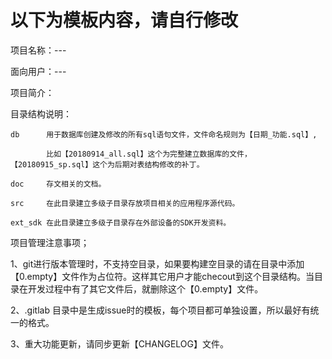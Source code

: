# 以下为模板内容，请自行修改
项目名称：---

面向用户：---

项目简介：


目录结构说明：

	db      用于数据库创建及修改的所有sql语句文件，文件命名规则为【日期_功能.sql】,

            比如【20180914_all.sql】这个为完整建立数据库的文件，【20180915_sp.sql】这个为后期对表结构修改的补丁。

	doc     存文相关的文档。

	src     在此目录建立多级子目录存放项目相关的应用程序源代码。

	ext_sdk 在此目录建立多级子目录存在外部设备的SDK开发资料。

	   
项目管理注意事项；

  1、git进行版本管理时，不支持空目录，如果要构建空目录的请在目录中添加【0.empty】文件作为占位符。这样其它用户才能checout到这个目录结构。当目录在开发过程中有了其它文件后，就删除这个【0.empty】文件。

  2、.gitlab 目录中是生成issue时的模板，每个项目都可单独设置，所以最好有统一的格式。 

  3、重大功能更新，请同步更新【CHANGELOG】文件。
